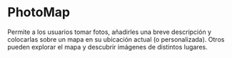 # PhotoMap
Permite a los usuarios tomar fotos, añadirles una breve descripción y colocarlas sobre un mapa en su ubicación actual (o personalizada). Otros pueden explorar el mapa y descubrir imágenes de distintos lugares.
